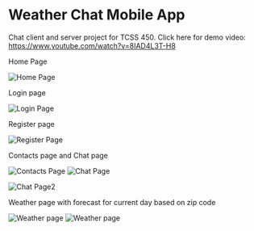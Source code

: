 # Weather Chat Mobile App
Chat client and server project for TCSS 450.
Click here for demo video: https://www.youtube.com/watch?v=8IAD4L3T-H8

Home Page

![Home Page](ProjectPictures/HomePage.JPG)

Login page

![Login Page](ProjectPictures/Login.JPG) 

Register page

![Register Page](ProjectPictures/Register.JPG) 

Contacts page and Chat page 

![Contacts Page](ProjectPictures/Contacts.JPG) ![Chat Page](ProjectPictures/ChatsPage1.JPG) 

![Chat Page2](ProjectPictures/ChatPage4.jpg) 

Weather page with forecast for current day based on zip code

![Weather page](ProjectPictures/WeatherPage1.jpg) ![Weather page](ProjectPictures/WeatherPage2.jpg)
